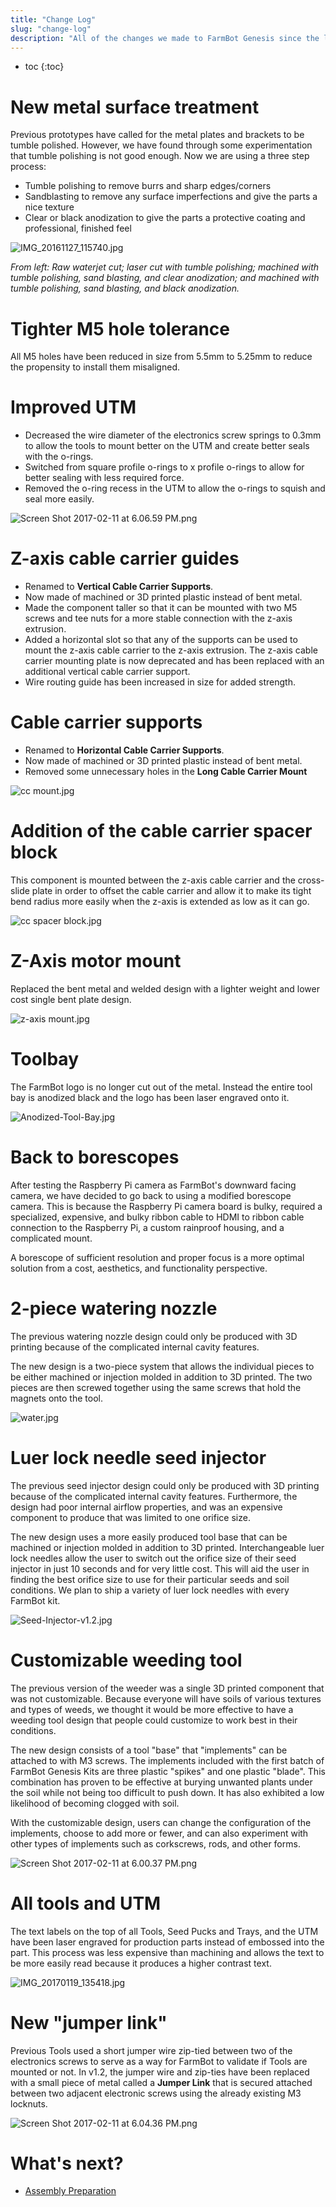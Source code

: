 ```yaml
---
title: "Change Log"
slug: "change-log"
description: "All of the changes we made to FarmBot Genesis since the last version"
---
```


* toc
{:toc}

# New metal surface treatment
Previous prototypes have called for the metal plates and brackets to be tumble polished. However, we have found through some experimentation that tumble polishing is not good enough. Now we are using a three step process:
  * Tumble polishing to remove burrs and sharp edges/corners
  * Sandblasting to remove any surface imperfections and give the parts a nice texture
  * Clear or black anodization to give the parts a protective coating and professional, finished feel

![IMG_20161127_115740.jpg](_images/IMG_20161127_115740.jpg)

_From left: Raw waterjet cut; laser cut with tumble polishing; machined with tumble polishing, sand blasting, and clear anodization; and machined with tumble polishing, sand blasting, and black anodization._

# Tighter M5 hole tolerance
All M5 holes have been reduced in size from 5.5mm to 5.25mm to reduce the propensity to install them misaligned.

# Improved UTM
* Decreased the wire diameter of the electronics screw springs to 0.3mm to allow the tools to mount better on the UTM and create better seals with the o-rings.
* Switched from square profile o-rings to x profile o-rings to allow for better sealing with less required force.
* Removed the o-ring recess in the UTM to allow the o-rings to squish and seal more easily.

![Screen Shot 2017-02-11 at 6.06.59 PM.png](_images/Screen_Shot_2017-02-11_at_6.06.59_PM.png)

# Z-axis cable carrier guides
* Renamed to **Vertical Cable Carrier Supports**.
* Now made of machined or 3D printed plastic instead of bent metal.
* Made the component taller so that it can be mounted with two M5 screws and tee nuts for a more stable connection with the z-axis extrusion.
* Added a horizontal slot so that any of the supports can be used to mount the z-axis cable carrier to the z-axis extrusion. The z-axis cable carrier mounting plate is now deprecated and has been replaced with an additional vertical cable carrier support.
* Wire routing guide has been increased in size for added strength.

# Cable carrier supports
* Renamed to **Horizontal Cable Carrier Supports**.
* Now made of machined or 3D printed plastic instead of bent metal.
* Removed some unnecessary holes in the **Long Cable Carrier Mount**

![cc mount.jpg](_images/cc_mount.jpg)

# Addition of the cable carrier spacer block
This component is mounted between the z-axis cable carrier and the cross-slide plate in order to offset the cable carrier and allow it to make its tight bend radius more easily when the z-axis is extended as low as it can go.

![cc spacer block.jpg](_images/cc_spacer_block.jpg)

# Z-Axis motor mount
Replaced the bent metal and welded design with a lighter weight and lower cost single bent plate design.

![z-axis mount.jpg](_images/z-axis_mount.jpg)

# Toolbay
The FarmBot logo is no longer cut out of the metal. Instead the entire tool bay is anodized black and the logo has been laser engraved onto it.

![Anodized-Tool-Bay.jpg](_images/Anodized-Tool-Bay.jpg)

# Back to borescopes
After testing the Raspberry Pi camera as FarmBot's downward facing camera, we have decided to go back to using a modified borescope camera. This is because the Raspberry Pi camera board is bulky, required a specialized, expensive, and bulky ribbon cable to HDMI to ribbon cable connection to the Raspberry Pi, a custom rainproof housing, and a complicated mount.

A borescope of sufficient resolution and proper focus is a more optimal solution from a cost, aesthetics, and functionality perspective.

# 2-piece watering nozzle
The previous watering nozzle design could only be produced with 3D printing because of the complicated internal cavity features.

The new design is a two-piece system that allows the individual pieces to be either machined or injection molded in addition to 3D printed. The two pieces are then screwed together using the same screws that hold the magnets onto the tool.

![water.jpg](_images/water.jpg)

# Luer lock needle seed injector
The previous seed injector design could only be produced with 3D printing because of the complicated internal cavity features. Furthermore, the design had poor internal airflow properties, and was an expensive component to produce that was limited to one orifice size.

The new design uses a more easily produced tool base that can be machined or injection molded in addition to 3D printed. Interchangeable luer lock needles allow the user to switch out the orifice size of their seed injector in just 10 seconds and for very little cost. This will aid the user in finding the best orifice size to use for their particular seeds and soil conditions. We plan to ship a variety of luer lock needles with every FarmBot kit.

![Seed-Injector-v1.2.jpg](_images/Seed-Injector-v1.2.jpg)

# Customizable weeding tool
The previous version of the weeder was a single 3D printed component that was not customizable. Because everyone will have soils of various textures and types of weeds, we thought it would be more effective to have a weeding tool design that people could customize to work best in their conditions.

The new design consists of a tool "base" that "implements" can be attached to with M3 screws. The implements included with the first batch of FarmBot Genesis Kits are three plastic "spikes" and one plastic "blade". This combination has proven to be effective at burying unwanted plants under the soil while not being too difficult to push down. It has also exhibited a low likelihood of becoming clogged with soil.

With the customizable design, users can change the configuration of the implements, choose to add more or fewer, and can also experiment with other types of implements such as corkscrews, rods, and other forms.

![Screen Shot 2017-02-11 at 6.00.37 PM.png](_images/Screen_Shot_2017-02-11_at_6.00.37_PM.png)

# All tools and UTM
The text labels on the top of all Tools, Seed Pucks and Trays, and the UTM have been laser engraved for production parts instead of embossed into the part. This process was less expensive than machining and allows the text to be more easily read because it produces a higher contrast text.

![IMG_20170119_135418.jpg](_images/IMG_20170119_135418.jpg)

# New "jumper link"
Previous Tools used a short jumper wire zip-tied between two of the electronics screws to serve as a way for FarmBot to validate if Tools are mounted or not. In v1.2, the jumper wire and zip-ties have been replaced with a small piece of metal called a **Jumper Link** that is secured attached between two adjacent electronic screws using the already existing M3 locknuts.

![Screen Shot 2017-02-11 at 6.04.36 PM.png](_images/Screen_Shot_2017-02-11_at_6.04.36_PM.png)


# What's next?

 * [Assembly Preparation](assembly-preparation.md)
